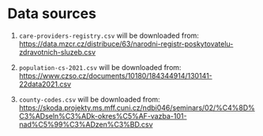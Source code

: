 # Data sources

1. `care-providers-registry.csv` will be downloaded from: https://data.mzcr.cz/distribuce/63/narodni-registr-poskytovatelu-zdravotnich-sluzeb.csv

2. `population-cs-2021.csv` will be downloaded from: https://www.czso.cz/documents/10180/184344914/130141-22data2021.csv

3. `county-codes.csv` will be downloaded from: https://skoda.projekty.ms.mff.cuni.cz/ndbi046/seminars/02/%C4%8D%C3%ADseln%C3%ADk-okres%C5%AF-vazba-101-nad%C5%99%C3%ADzen%C3%BD.csv